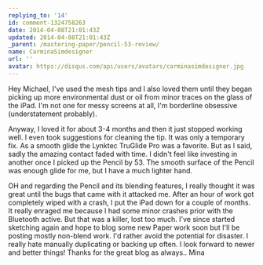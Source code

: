 ```yaml
---
replying_to: '14'
id: comment-1324758263
date: 2014-04-08T21:01:43Z
updated: 2014-04-08T21:01:43Z
_parent: /mastering-paper/pencil-53-review/
name: CarminaSimdesigner
url: ''
avatar: https://disqus.com/api/users/avatars/carminasimdesigner.jpg
---
```


Hey Michael, I've used the mesh tips and I also loved them until they
began picking up more environmental dust or oil from minor traces on the glass of
the iPad. I'm not one for messy screens at all, I'm borderline obsessive (understatement
probably).

Anyway, I loved it for about 3-4 months and then it just stopped working
well. I even took suggestions for cleaning the tip. It was only a temporary fix.
As a smooth glide the Lynktec TruGlide Pro was a favorite. But as I said,
sadly the amazing contact faded with time. I didn't feel like investing in another
once I picked up the Pencil by 53. The smooth surface of the Pencil was enough glide
for me, but I have a much lighter hand.

OH and regarding the Pencil and its blending
features, I really thought it was great until the bugs that came with it attacked
me. After an hour of work got completely wiped with a crash, I put the iPad down
for a couple of months. It really enraged me because I had some minor crashes prior
with the Bluetooth active. But that was a killer, lost too much. I've since started
sketching again and hope to blog some new Paper work soon but I'll be posting mostly
non-blend work. I'd rather avoid the potential for disaster. I really hate manually
duplicating or backing up often. I look forward to newer and better things! Thanks
for the great blog as always.. Mina
